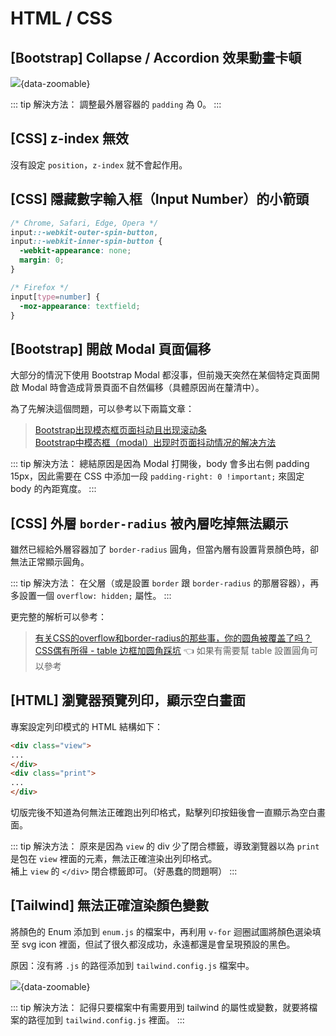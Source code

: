 # HTML / CSS

## [Bootstrap] Collapse / Accordion 效果動畫卡頓

![](/螢幕擷取畫面%202024-03-29%20005800.png){data-zoomable}

::: tip 解決方法：
調整最外層容器的 `padding` 為 0。
:::

## [CSS] z-index 無效

沒有設定 `position`，`z-index` 就不會起作用。

## [CSS] 隱藏數字輸入框（Input Number）的小箭頭

```css
/* Chrome, Safari, Edge, Opera */
input::-webkit-outer-spin-button,
input::-webkit-inner-spin-button {
  -webkit-appearance: none;
  margin: 0;
}

/* Firefox */
input[type=number] {
  -moz-appearance: textfield;
}
```

## [Bootstrap] 開啟 Modal 頁面偏移

大部分的情況下使用 Bootstrap Modal 都沒事，但前幾天突然在某個特定頁面開啟 Modal 時會造成背景頁面不自然偏移（具體原因尚在釐清中）。 <br>

為了先解決這個問題，可以參考以下兩篇文章：

> [Bootstrap出现模态框页面抖动且出现滚动条](https://blog.csdn.net/w5206666/article/details/122676949) <br>
> [Bootstrap中模态框（modal）出现时页面抖动情况的解决方法](https://blog.csdn.net/fd214333890/article/details/80274160)

::: tip 解決方法：
總結原因是因為 Modal 打開後，body 會多出右側 padding 15px，因此需要在 CSS 中添加一段 `padding-right: 0 !important;` 來固定 body 的內距寬度。
:::

## [CSS] 外層 `border-radius` 被內層吃掉無法顯示

雖然已經給外層容器加了 `border-radius` 圓角，但當內層有設置背景顏色時，卻無法正常顯示圓角。

::: tip 解決方法：
在父層（或是設置 `border` 跟 `border-radius` 的那層容器），再多設置一個 `overflow: hidden;` 屬性。
:::

更完整的解析可以參考：

> [有关CSS的overflow和border-radius的那些事，你的圆角被覆盖了吗？](https://www.cnblogs.com/sanshi/p/9712426.html) <br>
> [CSS偶有所得 - table 边框加圆角踩坑](https://juejin.cn/post/6844903957219934222) 👈 如果有需要幫 table 設置圓角可以參考

## [HTML] 瀏覽器預覽列印，顯示空白畫面

專案設定列印模式的 HTML 結構如下：

```html
<div class="view">
...
</div>
<div class="print">
...
</div>
```

切版完後不知道為何無法正確跑出列印格式，點擊列印按鈕後會一直顯示為空白畫面。

::: tip 解決方法：
原來是因為 `view` 的 div 少了閉合標籤，導致瀏覽器以為 `print` 是包在 `view` 裡面的元素，無法正確渲染出列印格式。<br>
補上 `view` 的 `</div>` 閉合標籤即可。（好愚蠢的問題啊）
:::

## [Tailwind] 無法正確渲染顏色變數

將顏色的 Enum 添加到 `enum.js` 的檔案中，再利用 `v-for` 迴圈試圖將顏色選染填至 svg icon 裡面，但試了很久都沒成功，永遠都還是會呈現預設的黑色。<br>

原因：沒有將 `.js` 的路徑添加到 `tailwind.config.js` 檔案中。

![](/tailwind-config-path.png){data-zoomable}

::: tip 解決方法：
記得只要檔案中有需要用到 tailwind 的屬性或變數，就要將檔案的路徑加到  `tailwind.config.js` 裡面。
:::